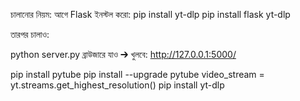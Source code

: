 চালানোর নিয়ম:
আগে Flask ইনস্টল করো:
pip install yt-dlp
pip install flask yt-dlp

তারপর চালাও:

python server.py
ব্রাউজারে যাও ➔
খুলবে: http://127.0.0.1:5000/

pip install pytube
pip install --upgrade pytube
video_stream = yt.streams.get_highest_resolution()
pip install yt-dlp
